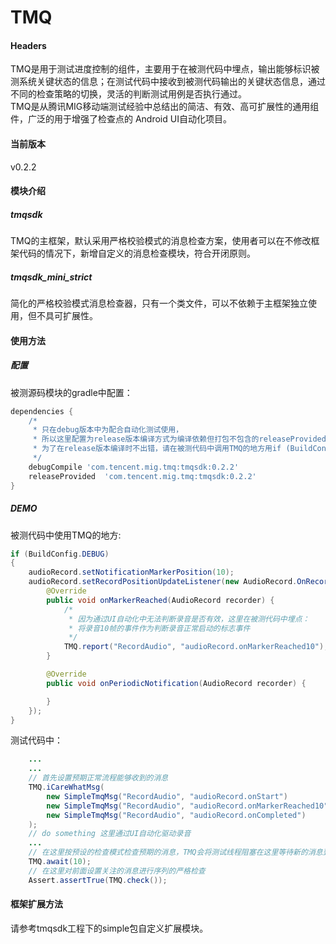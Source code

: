 # TMQ
#### Headers
TMQ是用于测试进度控制的组件，主要用于在被测代码中埋点，输出能够标识被测系统关键状态的信息；在测试代码中接收到被测代码输出的关键状态信息，通过不同的检查策略的切换，灵活的判断测试用例是否执行通过。  
TMQ是从腾讯MIG移动端测试经验中总结出的简洁、有效、高可扩展性的通用组件，广泛的用于增强了检查点的 Android UI自动化项目。
#### 当前版本
v0.2.2
#### 模块介绍
##### tmqsdk
TMQ的主框架，默认采用严格校验模式的消息检查方案，使用者可以在不修改框架代码的情况下，新增自定义的消息检查模块，符合开闭原则。
##### tmqsdk_mini_strict
简化的严格校验模式消息检查器，只有一个类文件，可以不依赖于主框架独立使用，但不具可扩展性。
#### 使用方法
##### 配置
被测源码模块的gradle中配置：
```groovy
dependencies {
    /*
     * 只在debug版本中为配合自动化测试使用，
     * 所以这里配置为release版本编译方式为编译依赖但打包不包含的releaseProvided，
     * 为了在release版本编译时不出错，请在被测代码中调用TMQ的地方用if (BuildConfig.DEBUG)语句包裹
     */
    debugCompile 'com.tencent.mig.tmq:tmqsdk:0.2.2'
    releaseProvided  'com.tencent.mig.tmq:tmqsdk:0.2.2'
}
```
##### DEMO
被测代码中使用TMQ的地方:
```java
if (BuildConfig.DEBUG)
{
    audioRecord.setNotificationMarkerPosition(10);
    audioRecord.setRecordPositionUpdateListener(new AudioRecord.OnRecordPositionUpdateListener() {
        @Override
        public void onMarkerReached(AudioRecord recorder) {
            /*
             * 因为通过UI自动化中无法判断录音是否有效，这里在被测代码中埋点：
             * 将录音10帧的事件作为判断录音正常启动的标志事件
             */
            TMQ.report("RecordAudio", "audioRecord.onMarkerReached10");
        }

        @Override
        public void onPeriodicNotification(AudioRecord recorder) {

        }
    });
}
```
测试代码中：
```java
    ...
    ...
    // 首先设置预期正常流程能够收到的消息
    TMQ.iCareWhatMsg(
        new SimpleTmqMsg("RecordAudio", "audioRecord.onStart")
        new SimpleTmqMsg("RecordAudio", "audioRecord.onMarkerReached10"),
        new SimpleTmqMsg("RecordAudio", "audioRecord.onCompleted")
    );
    // do something 这里通过UI自动化驱动录音
    ...
    // 在这里按预设的检查模式检查预期的消息，TMQ会将测试线程阻塞在这里等待新的消息到来加入检查，最多阻塞10s
    TMQ.await(10); 
    // 在这里对前面设置关注的消息进行序列的严格检查
    Assert.assertTrue(TMQ.check());
```
#### 框架扩展方法
请参考tmqsdk工程下的simple包自定义扩展模块。


